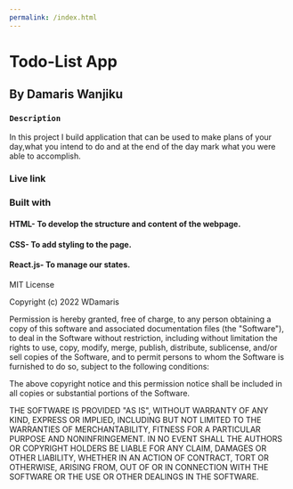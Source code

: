 ```yaml
---
permalink: /index.html
---
```

# Todo-List App


## By Damaris Wanjiku


### `Description`

In this project I build application that can be used to make plans of your day,what you intend to do and at the end of the day mark what you were able to accomplish.
### Live link 

### Built with
#### HTML- To develop the structure and content of the webpage.
#### CSS- To add styling to the page.
#### React.js- To manage our states.
MIT License

Copyright (c) 2022 WDamaris

Permission is hereby granted, free of charge, to any person obtaining a copy
of this software and associated documentation files (the "Software"), to deal
in the Software without restriction, including without limitation the rights
to use, copy, modify, merge, publish, distribute, sublicense, and/or sell
copies of the Software, and to permit persons to whom the Software is
furnished to do so, subject to the following conditions:

The above copyright notice and this permission notice shall be included in all
copies or substantial portions of the Software.

THE SOFTWARE IS PROVIDED "AS IS", WITHOUT WARRANTY OF ANY KIND, EXPRESS OR
IMPLIED, INCLUDING BUT NOT LIMITED TO THE WARRANTIES OF MERCHANTABILITY,
FITNESS FOR A PARTICULAR PURPOSE AND NONINFRINGEMENT. IN NO EVENT SHALL THE
AUTHORS OR COPYRIGHT HOLDERS BE LIABLE FOR ANY CLAIM, DAMAGES OR OTHER
LIABILITY, WHETHER IN AN ACTION OF CONTRACT, TORT OR OTHERWISE, ARISING FROM,
OUT OF OR IN CONNECTION WITH THE SOFTWARE OR THE USE OR OTHER DEALINGS IN THE
SOFTWARE.


